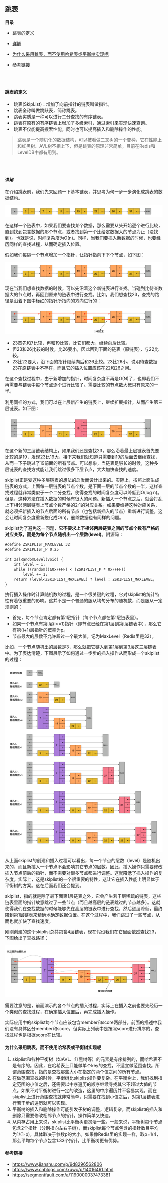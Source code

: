 ## 跳表

**目录**

- [跳表的定义](#跳表的定义)
- [详解](#详解)
- [为什么采用跳表，而不使用哈希表或平衡树实现呢](#为什么采用跳表，而不使用哈希表或平衡树实现呢)

- [参考链接](#参考链接)

</br></br>

#### 跳表的定义

- ​	跳表(SkipList)：增加了向前指针的链表叫做指针。
- ​	跳表全称叫做跳跃表，简称跳表。
- ​	跳表实质是一种可以进行二分查找的有序链表。
- ​	跳表在原有的有序链表上增加了多级索引，通过索引来实现快速查询。
- ​	跳表不仅能提高搜索性能，同时也可以提高插入和删除操作的性能。

> 跳表是一个随机化的数据结构，可以被看做二叉树的一个变种，它在性能上和红黑树、AVL树不相上下，但是跳表的原理非常简单，目前在Redis和LevelDB中都有用到。

</br></br>

#### 详解

在介绍跳表前，我们先来回顾一下基本链表，并思考为何一步一步演化成跳表的数据结构。

![](https://raw.githubusercontent.com/affectalways/Flee-as-a-bird-to-your-mountain/main/img/%E8%B7%B3%E8%A1%A81.png)

在这样一个链表中，如果我们要查找某个数据，那么需要从头开始逐个进行比较，直到找到包含数据的那个节点，或者找到第一个比给定数据大的节点为止（没找到）。也就是说，时间复杂度为O(n)。同样，当我们要插入新数据的时候，也要经历同样的查找过程，从而确定插入位置。

假如我们每隔一个节点增加一个指针，让指针指向下下个节点，如下图：

![](https://raw.githubusercontent.com/affectalways/Flee-as-a-bird-to-your-mountain/main/img/%E8%B7%B3%E8%A1%A82.png)

现在当我们想查找数据的时候，可以先沿着这个新链表进行查找。当碰到比待查数据大的节点时，再回到原来的链表中进行查找。比如，我们想查找23，查找的路径是沿着下图中标红的指针所指向的方向进行的：

![](https://raw.githubusercontent.com/affectalways/Flee-as-a-bird-to-your-mountain/main/img/%E8%B7%B3%E8%A1%A83.png)

- 23首先和7比较，再和19比较，比它们都大，继续向后比较。
- 但23和26比较的时候，比26要小，因此回到下面的链表（原链表），与22比较。
- 23比22要大，沿下面的指针继续向后和26比较。23比26小，说明待查数据23在原链表中不存在，而且它的插入位置应该在22和26之间。

在这个查找过程中，由于新增加的指针，时间复杂度不再是O(N)了，也即我们不再需要与链表中每个节点逐个进行比较了。需要比较的节点数大概只有原来的一半。

利用同样的方式，我们可以在上层新产生的链表上，继续扩展指针，从而产生第三层链表。如下图：

![](https://raw.githubusercontent.com/affectalways/Flee-as-a-bird-to-your-mountain/main/img/%E8%B7%B3%E8%A1%A84.png)

在这个新的三层链表结构上，如果我们还是查找23，那么沿着最上层链表首先要比较的是19，发现23比19大，接下来我们就知道只需要到19的后面去继续查找，从而一下子跳过了19前面的所有节点。可以想象，当链表足够长的时候，这种多层链表的查找方式能让我们跳过很多下层节点，大大加快查找的速度。

skiplist正是受这种多层链表的想法的启发而设计出来的。实际上，按照上面生成链表的方式，上面每一层链表的节点个数，是下面一层的节点个数的一半，这样查找过程就非常类似于一个二分查找，使得查找的时间复杂度可以降低到O(log n)。但是，这种方法在插入数据的时候有很大的问题。新插入一个节点之后，就会打乱上下相邻两层链表上节点个数严格的2:1的对应关系。如果要维持这种对应关系，就必须把新插入的节点后面的所有节点（也包括新插入的节点）重新进行调整，这会让时间复杂度重新蜕化成O(n)。删除数据也有同样的问题。

skiplist为了避免这一问题，**它不要求上下相邻两层链表之间的节点个数有严格的对应关系，而是为每个节点随机出一个层数(level)**。附源码：

```
#define ZSKIPLIST_MAXLEVEL 32 
#define ZSKIPLIST_P 0.25 

int zslRandomLevel(void) {
    int level = 1;
    while ((random()&0xFFFF) < (ZSKIPLIST_P * 0xFFFF))
        level += 1;
    return (level<ZSKIPLIST_MAXLEVEL) ? level : ZSKIPLIST_MAXLEVEL;
}
```

执行插入操作时计算随机数的过程，是一个很关键的过程，它对skiplist的统计特性有着很重要的影响。这并不是一个普通的服从均匀分布的随机数，而是服从一定规则的：

- 首先，每个节点肯定都有第1层指针（每个节点都在第1层链表里）。
- 如果一个节点有第i层(i>=1)指针（即节点已经在第1层到第i层链表中），那么它有第(i+1)层指针的概率为p。
- 节点最大的层数不允许超过一个最大值，记为MaxLevel（Redis里是32）。

比如，一个节点随机出的层数是3，那么就把它链入到第1层到第3层这三层链表中。为了表达清楚，下图展示了如何通过一步步的插入操作从而形成一个skiplist的过程：

![](https://raw.githubusercontent.com/affectalways/Flee-as-a-bird-to-your-mountain/main/img/%E8%B7%B3%E8%A1%A85.png)

从上面skiplist的创建和插入过程可以看出，每一个节点的层数（level）是随机出来的，而且新插入一个节点不会影响其它节点的层数。因此，插入操作只需要修改插入节点前后的指针，而不需要对很多节点都进行调整。这就降低了插入操作的复杂度。实际上，这是skiplist的一个很重要的特性，这让它在插入性能上明显优于平衡树的方案。这在后面我们还会提到。

skiplist，指的就是除了最下面第1层链表之外，它会产生若干层稀疏的链表，这些链表里面的指针故意跳过了一些节点（而且越高层的链表跳过的节点越多）。这就使得我们在查找数据的时候能够先在高层的链表中进行查找，然后逐层降低，最终降到第1层链表来精确地确定数据位置。在这个过程中，我们跳过了一些节点，从而也就加快了查找速度。

刚刚创建的这个skiplist总共包含4层链表，现在假设我们在它里面依然查找23，下图给出了查找路径：

![](https://raw.githubusercontent.com/affectalways/Flee-as-a-bird-to-your-mountain/main/img/%E8%B7%B3%E8%A1%A86.png)

需要注意的是，前面演示的各个节点的插入过程，实际上在插入之前也要先经历一个类似的查找过程，在确定插入位置后，再完成插入操作。

实际应用中的skiplist每个节点应该包含member和score两部分。前面的描述中我们没有具体区分member和score，但实际上列表中是按照score进行排序的，查找过程也是根据score在比较。



#### 为什么采用跳表，而不使用哈希表或平衡树实现呢

1. skiplist和各种平衡树（如AVL、红黑树等）的元素是有序排列的，而哈希表不是有序的。因此，在哈希表上只能做单个key的查找，不适宜做范围查找。所谓范围查找，指的是查找那些大小在指定的两个值之间的所有节点。
2. 在做范围查找的时候，平衡树比skiplist操作要复杂。在平衡树上，我们找到指定范围的小值之后，还需要以中序遍历的顺序继续寻找其它不超过大值的节点。如果不对平衡树进行一定的改造，这里的中序遍历并不容易实现。而在skiplist上进行范围查找就非常简单，只需要在找到小值之后，对第1层链表进行若干步的遍历就可以实现。
3. 平衡树的插入和删除操作可能引发子树的调整，逻辑复杂，而skiplist的插入和删除只需要修改相邻节点的指针，操作简单又快速。
4. 从内存占用上来说，skiplist比平衡树更灵活一些。一般来说，平衡树每个节点包含2个指针（分别指向左右子树），而skiplist每个节点包含的指针数目平均为1/(1-p)，具体取决于参数p的大小。如果像Redis里的实现一样，取p=1/4，那么平均每个节点包含1.33个指针，比平衡树更有优势。



#### 参考链接

- https://www.jianshu.com/p/9d8296562806
- https://www.cnblogs.com/xuwc/p/14016461.html
- https://segmentfault.com/a/1190000037473381